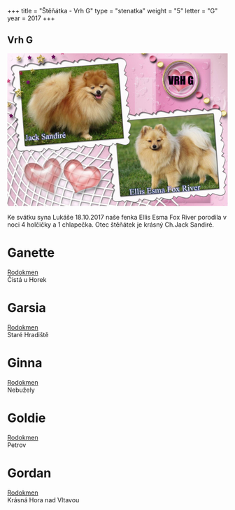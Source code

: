 +++
title = "Štěňátka - Vrh G"
type = "stenatka"
weight = "5"
letter = "G"
year = 2017
+++


<h2><span lang="cz">Vrh</span> G</h2>

![Vrh G](/images/vrhg.jpg)

<p lang="cz" data-lang-token="puppies-introduction-g">
Ke svátku syna Lukáše 18.10.2017 naše fenka Ellis Esma Fox River porodila v noci 4 holčičky a 1 chlapečka.
Otec štěňátek je krásný Ch.Jack Sandiré.
</p>

<div style="position:relative;">
<div>
<h1 class="entry-title name-plate">Ganette</h1>
</div>
<a href="http://www.spic.cz/genealogie/index.php?pid=21893" target="_blank"><div class="pedigree" style="left:0px;"><span class="pedigree-label">Rodokmen</span></div></a>
</div>
<div class="location">
Čistá u Horek
</div>

<div style="position:relative;">
<div>
<h1 class="entry-title name-plate">Garsia</h1>
</div>
<a href="http://www.spic.cz/genealogie/index.php?pid=21894" target="_blank"><div class="pedigree" style="left:0px;"><span class="pedigree-label">Rodokmen</span></div></a>
</div>
<div class="location">
Staré Hradiště
</div>

<div style="position:relative;">
<div>
<h1 class="entry-title name-plate">Ginna</h1>
</div>
<a href="http://www.spic.cz/genealogie/index.php?pid=21895" target="_blank"><div class="pedigree" style="left:0px;"><span class="pedigree-label">Rodokmen</span></div></a>
</div>
<div class="location">
Nebužely
</div>

<div style="position:relative;">
<div>
<h1 class="entry-title name-plate">Goldie</h1>
</div>
<a href="http://www.spic.cz/genealogie/index.php?pid=21896" target="_blank"><div class="pedigree" style="left:0px;"><span class="pedigree-label">Rodokmen</span></div></a>
</div>
<div class="location">
Petrov
</div>

<div style="position:relative;">
<div>
<h1 class="entry-title name-plate">Gordan</h1>
</div>
<a href="http://www.spic.cz/genealogie/index.php?pid=21892" target="_blank"><div class="pedigree" style="left:0px;"><span class="pedigree-label">Rodokmen</span></div></a>
</div>
<div class="location">
Krásná Hora nad Vltavou
</div>

<div>

<div class="fb-album-container"></div>

<script type="text/javascript">
    window.onload = function() {
      jQuery( document ).ready(function ($) {

        $(".fb-album-container").FacebookAlbumBrowser({
              account: "natgeo",
              accessToken: "775908159169504|cYEIsh0rs25OQQC8Ex2hXyCOut4",
              onlyAlbum: "390356551396713",
              showComments: false,
              commentsLimit:3,
              showAccountInfo: false,
              showAlbumNameInPreview: false,
              showImageCount: false,
              showImageText: true,
              shareButton: false,
              albumsPageSize: 100,
              photosPageSize: 9,
              lightbox: true,
              photosCheckbox: false,
	            pluginImagesPath: "../images/",
              likeButton: false,
              shareButton: false,
              showMoreButton: true
          });
      });
    }
</script>

</div>
